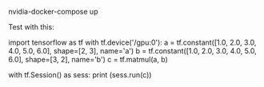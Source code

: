 
 nvidia-docker-compose up



Test with this:

import tensorflow as tf
with tf.device('/gpu:0'):
   a = tf.constant([1.0, 2.0, 3.0, 4.0, 5.0, 6.0], shape=[2, 3], name='a')
   b = tf.constant([1.0, 2.0, 3.0, 4.0, 5.0, 6.0], shape=[3, 2], name='b')
   c = tf.matmul(a, b)

with tf.Session() as sess:
   print (sess.run(c))
